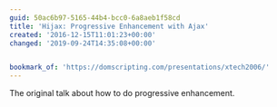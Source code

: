```yaml
---
guid: 50ac6b97-5165-44b4-bcc0-6a8aeb1f58cd
title: 'Hijax: Progressive Enhancement with Ajax'
created: '2016-12-15T11:01:23+00:00'
changed: '2019-09-24T14:35:08+00:00'


bookmark_of: 'https://domscripting.com/presentations/xtech2006/'
---
```



The original talk about how to do progressive enhancement.
